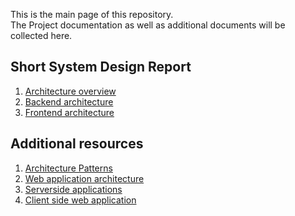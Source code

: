 This is the main page of this repository.   
The Project documentation as well as additional documents will be collected here.


## Short System Design Report
1. [Architecture overview](https://gitlab.lnu.se/1dv612/student/hh222kt/assignment/-/wikis/1.-GitBuddy/1.-Architecture-overview)  
2. [Backend architecture](https://gitlab.lnu.se/1dv612/student/hh222kt/assignment/-/wikis/1.%20GitBuddy/2.-Backend-architecture)  
3. [Frontend architecture](https://gitlab.lnu.se/1dv612/student/hh222kt/assignment/-/wikis/1.%20GitBuddy/3.-Frontend-architecture)  

## Additional resources
1. [Architecture Patterns](https://gitlab.lnu.se/1dv612/student/hh222kt/assignment/-/wikis/2.-Technical-prestudy/1.-Architecture-Patterns) 
2. [Web application architecture](https://gitlab.lnu.se/1dv612/student/hh222kt/assignment/-/wikis/2.-Technical-prestudy/2.-Web-application-architectures)
3. [Serverside applications](https://gitlab.lnu.se/1dv612/student/hh222kt/assignment/-/wikis/2.-Technical-prestudy/2.-Web-application-architectures)
4. [Client side web application](https://gitlab.lnu.se/1dv612/student/hh222kt/assignment/-/wikis/2.-Technical-prestudy/4.-Client-side-web-application)